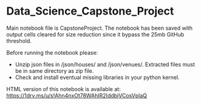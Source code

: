 # Data_Science_Capstone_Project

Main notebook file is CapstoneProject.
The notebook has been saved with output cells cleared for size reduction since it bypass the 25mb GitHub threshold.

Before running the notebook please:
- Unzip json files in /json/houses/ and /json/venues/. Extracted files must be in same directory as zip file.
- Check and install eventual missing libraries in your python kernel.

HTML version of this notebook is available at:
https://1drv.ms/u/s!Ahn4nxOt78WAhIR2IddbjVCosVplaQ
